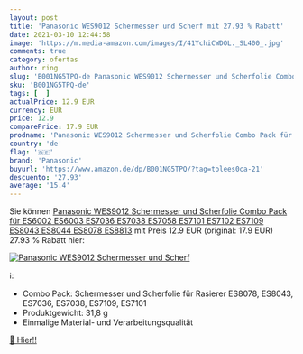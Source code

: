 ```yaml
---
layout: post
title: 'Panasonic WES9012 Schermesser und Scherf mit 27.93 % Rabatt'
date: 2021-03-10 12:44:58
image: 'https://m.media-amazon.com/images/I/41YchiCWDOL._SL400_.jpg'
comments: true
category: ofertas
author: ring
slug: 'B001NG5TPQ-de Panasonic WES9012 Schermesser und Scherfolie Combo Pack...'
sku: 'B001NG5TPQ-de'
tags: [  ]
actualPrice: 12.9 EUR
currency: EUR
price: 12.9
comparePrice: 17.9 EUR
prodname: 'Panasonic WES9012 Schermesser und Scherfolie Combo Pack für ES6002  ES6003  ES7036  ES7038  ES7058  ES7101  ES7102  ES7109  ES8043  ES8044  ES8078  ES8813'
country: 'de'
flag: '🇩🇪'
brand: 'Panasonic'
buyurl: 'https://www.amazon.de/dp/B001NG5TPQ/?tag=tolees0ca-21'
descuento: '27.93'
average: '15.4'
---
```


Sie können [Panasonic WES9012 Schermesser und Scherfolie Combo Pack für ES6002  ES6003  ES7036  ES7038  ES7058  ES7101  ES7102  ES7109  ES8043  ES8044  ES8078  ES8813](https://www.amazon.de/dp/B001NG5TPQ/?tag=tolees0ca-21) mit Preis 12.9 EUR (original: 17.9 EUR) 27.93 % Rabatt hier:

[![Panasonic WES9012 Schermesser und Scherf](https://m.media-amazon.com/images/I/41YchiCWDOL._SL400_.jpg)](https://www.amazon.de/dp/B001NG5TPQ/?tag=tolees0ca-21)

ℹ️:

- Combo Pack: Schermesser und Scherfolie für Rasierer ES8078, ES8043, ES7036, ES7038, ES7109, ES7101
- Produktgewicht: 31,8 g
- Einmalige Material- und Verarbeitungsqualität

[🛒 Hier!!](https://www.amazon.de/dp/B001NG5TPQ/?tag=tolees0ca-21)
